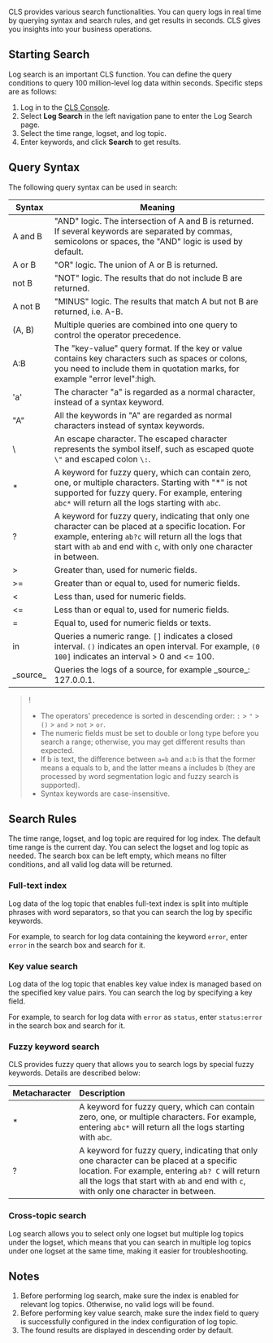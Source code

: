 CLS provides various search functionalities. You can query logs in real time by querying syntax and search rules, and get results in seconds. CLS gives you insights into your business operations.

## Starting Search

Log search is an important CLS function.  You can define the query conditions to query 100 million-level log data within seconds. Specific steps are as follows:

1. Log in to the [CLS Console](https://console.cloud.tencent.com/cls).
2. Select **Log Search** in the left navigation pane to enter the Log Search page.
3. Select the time range, logset, and log topic.
4. Enter keywords, and click **Search** to get results.

## Query Syntax
The following query syntax can be used in search:

| Syntax | Meaning |
|--|--|
| A and B | "AND" logic. The intersection of A and B is returned. If several keywords are separated by commas, semicolons or spaces, the "AND" logic is used by default. |
| A or B | "OR" logic. The union of A or B is returned. |
| not B | "NOT" logic. The results that do not include B are returned. |
| A not B | "MINUS" logic. The results that match A but not B are returned, i.e. A-B. |
| (A, B) | Multiple queries are combined into one query to control the operator precedence. |
| A:B | The "key-value" query format. If the key or value contains key characters such as spaces or colons, you need to include them in quotation marks, for example "error level":high. |
| 'a' | The character "a" is regarded as a normal character, instead of a syntax keyword. |
| "A" | All the keywords in "A" are regarded as normal characters instead of syntax keywords. |
| \ | An escape character. The escaped character represents the symbol itself, such as escaped quote `\"` and escaped colon `\:`. |
| * | A keyword for fuzzy query, which can contain zero, one, or multiple characters. Starting with "\*" is not supported for fuzzy query. For example, entering `abc*` will return all the logs starting with `abc`. |
| ? | A keyword for fuzzy query, indicating that only one character can be placed at a specific location. For example, entering `ab?c` will return all the logs that start with `ab` and end with `c`, with only one character in between. |
| > | Greater than, used for numeric fields. |
| >= | Greater than or equal to, used for numeric fields. |
| < | Less than, used for numeric fields. |
| <= | Less than or equal to, used for numeric fields. |
| = | Equal to, used for numeric fields or texts. |
| in | Queries a numeric range. `[]` indicates a closed interval. `()` indicates an open interval. For example, `(0 100]` indicates an interval > 0 and <= 100. |
| \_source_ | Queries the logs of a source, for example \_source_: 127.0.0.1. |

>!
>- The operators' precedence is sorted in descending order: `:` > `"` > `()` > `and` > `not` > `or`.
>- The numeric fields must be set to double or long type before you search a range; otherwise, you may get different results than expected.
>- If b is text, the difference between `a=b` and `a:b` is that the former means a equals to b, and the latter means a includes b (they are processed by word segmentation logic and fuzzy search is supported).
>- Syntax keywords are case-insensitive.



## Search Rules
The time range, logset, and log topic are required for log index. The default time range is the current day. You can select the logset and log topic as needed. The search box can be left empty, which means no filter conditions, and all valid log data will be returned.

### Full-text index
Log data of the log topic that enables full-text index is split into multiple phrases with word separators, so that you can search the log by specific keywords.

For example, to search for log data containing the keyword `error`, enter `error` in the search box and search for it.

### Key value search
Log data of the log topic that enables key value index is managed based on the specified key value pairs. You can search the log by specifying a key field.

For example, to search for log data with `error` as `status`, enter `status:error` in the search box and search for it.

### Fuzzy keyword search
CLS provides fuzzy query that allows you to search logs by special fuzzy keywords. Details are described below:

| Metacharacter | Description |
|-----|:-----|
| * | A keyword for fuzzy query, which can contain zero, one, or multiple characters. For example, entering `abc*` will return all the logs starting with `abc`. |
| ? | A keyword for fuzzy query, indicating that only one character can be placed at a specific location. For example, entering `ab? C` will return all the logs that start with `ab` and end with `c`, with only one character in between. |

### Cross-topic search
Log search allows you to select only one logset but multiple log topics under the logset, which means that you can search in multiple log topics under one logset at the same time, making it easier for troubleshooting.

## Notes
1. Before performing log search, make sure the index is enabled for relevant log topics. Otherwise, no valid logs will be found.
2. Before performing key value search, make sure the index field to query is successfully configured in the index configuration of log topic.
3. The found results are displayed in descending order by default.

